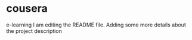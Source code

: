# cousera
e-learning
I am editing the README file. Adding some more details about the project description
